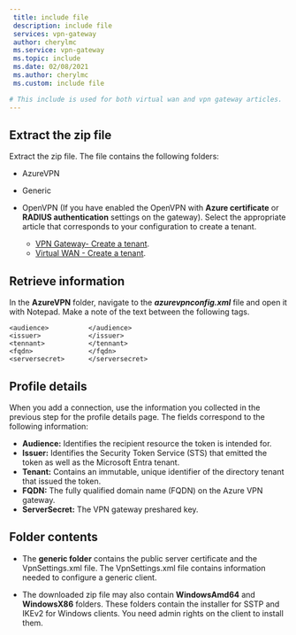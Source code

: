 ```yaml
---
 title: include file
 description: include file
 services: vpn-gateway
 author: cherylmc
 ms.service: vpn-gateway
 ms.topic: include
 ms.date: 02/08/2021
 ms.author: cherylmc
 ms.custom: include file

# This include is used for both virtual wan and vpn gateway articles.
---
```


## Extract the zip file

Extract the zip file. The file contains the following folders:

* AzureVPN
* Generic
* OpenVPN (If you have enabled the OpenVPN with **Azure certificate** or **RADIUS authentication** settings on the gateway). Select the appropriate article that corresponds to your configuration to create a tenant.

  * [VPN Gateway- Create a tenant](../articles/vpn-gateway/openvpn-azure-ad-tenant.md).
  * [Virtual WAN - Create a tenant](../articles/virtual-wan/openvpn-azure-ad-tenant.md).

## Retrieve information

In the **AzureVPN** folder, navigate to the ***azurevpnconfig.xml*** file and open it with Notepad. Make a note of the text between the following tags.

```
<audience>          </audience>
<issuer>            </issuer>
<tennant>           </tennant>
<fqdn>              </fqdn>
<serversecret>      </serversecret>
```

## Profile details

When you add a connection, use the information you collected in the previous step for the profile details page. The fields correspond to the following information:

* **Audience:** Identifies the recipient resource the token is intended for.
* **Issuer:** Identifies the Security Token Service (STS) that emitted the token as well as the Microsoft Entra tenant.
* **Tenant:** Contains an immutable, unique identifier of the directory tenant that issued the token.
* **FQDN:** The fully qualified domain name (FQDN) on the Azure VPN gateway.
* **ServerSecret:** The VPN gateway preshared key.

## Folder contents

* The **generic folder** contains the public server certificate and the VpnSettings.xml file. The VpnSettings.xml file contains information needed to configure a generic client.

* The downloaded zip file may also contain **WindowsAmd64** and **WindowsX86** folders. These folders contain the installer for SSTP and IKEv2 for Windows clients. You need admin rights on the client to install them.
